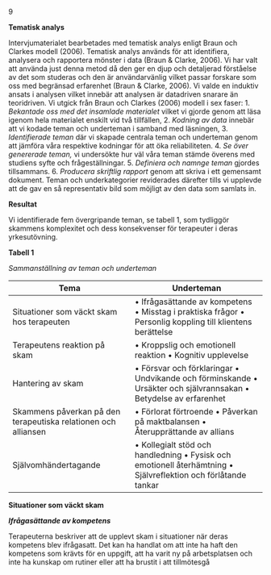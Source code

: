 9

**Tematisk analys**

Intervjumaterialet bearbetades med tematisk analys enligt Braun och Clarkes modell
(2006). Tematisk analys används för att identifiera, analysera och rapportera mönster i data
(Braun & Clarke, 2006). Vi har valt att använda just denna metod då den ger en djup och
detaljerad förståelse av det som studeras och den är användarvänlig vilket passar forskare som
oss med begränsad erfarenhet (Braun & Clarke, 2006). Vi valde en induktiv ansats i analysen
vilket innebär att analysen är datadriven snarare än teoridriven. Vi utgick från Braun och
Clarkes (2006) modell i sex faser: 1. *Bekantade oss med det insamlade materialet* vilket vi
gjorde genom att läsa igenom hela materialet enskilt vid två tillfällen, 2. *Kodning av data*
innebär att vi kodade teman och underteman i samband med läsningen, 3. *Identifierade teman*
där vi skapade centrala teman och underteman genom att jämföra våra respektive kodningar för
att öka reliabiliteten. 4. *Se över genererade teman,* vi undersökte hur väl våra teman stämde
överens med studiens syfte och frågeställningar. 5. *Definiera och namnge teman* gjordes
tillsammans. 6. *Producera skriftlig rapport* genom att skriva i ett gemensamt dokument. Teman
och underkategorier reviderades därefter tills vi upplevde att de gav en så representativ bild
som möjligt av den data som samlats in.

**Resultat**

Vi identifierade fem övergripande teman, se tabell 1, som tydliggör skammens
komplexitet och dess konsekvenser för terapeuter i deras yrkesutövning.

**Tabell 1**

*Sammanställning av teman och underteman*

|Tema|Underteman|
|---|---|
|Situationer som väckt skam hos terapeuten|• Ifrågasättande av kompetens • Misstag i praktiska frågor • Personlig koppling till klientens berättelse|
|Terapeutens reaktion på skam|• Kroppslig och emotionell reaktion • Kognitiv upplevelse|
|Hantering av skam|• Försvar och förklaringar • Undvikande och förminskande • Ursäkter och självrannsakan • Betydelse av erfarenhet|
|Skammens påverkan på den terapeutiska relationen och alliansen|• Förlorat förtroende • Påverkan på maktbalansen • Återupprättande av allians|
|Självomhändertagande|• Kollegialt stöd och handledning • Fysisk och emotionell återhämtning • Självreflektion och förlåtande tankar|



**Situationer som väckt skam**

***Ifrågasättande av kompetens***

Terapeuterna beskriver att de upplevt skam i situationer när deras kompetens blev
ifrågasatt. Det kan ha handlat om att inte ha haft den kompetens som krävts för en uppgift, att
ha varit ny på arbetsplatsen och inte ha kunskap om rutiner eller att ha brustit i att tillmötesgå

